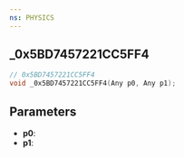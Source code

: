 ```yaml
---
ns: PHYSICS
---
```

## _0x5BD7457221CC5FF4

```c
// 0x5BD7457221CC5FF4
void _0x5BD7457221CC5FF4(Any p0, Any p1);
```

## Parameters
* **p0**:
* **p1**:
